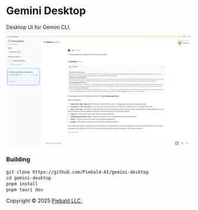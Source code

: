# Gemini Desktop

Desktop UI for Gemini CLI.

![Screenshot of Gemini Desktop](./assets/screenshot.png)

### Building

```
git clone https://github.com/Piebald-AI/gemini-desktop
cd gemini-desktop
pnpm install
pnpm tauri dev
```

Copyright © 2025 [Piebald LLC.](https://piebald.ai)
